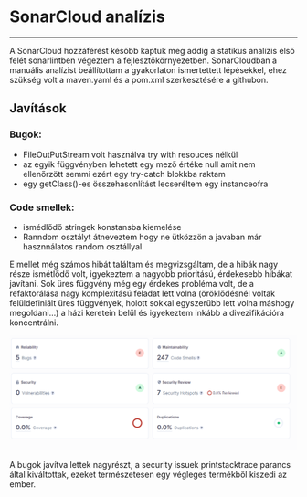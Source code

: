 # SonarCloud analízis

---

A SonarCloud hozzáférést később kaptuk meg addig a statikus analízis első felét sonarlintben végeztem a fejlesztőkörnyezetben.
SonarCloudban a manuális analízist beállítottam a gyakorlaton ismertettett lépésekkel, ehez szükség volt a maven.yaml és a pom.xml szerkesztésére a githubon.
## Javítások

### Bugok:
- FileOutPutStream volt használva try with resouces nélkül
- az egyik függvényben lehetett egy mező értéke null amit nem ellenőrzött semmi ezért egy
try-catch blokkba raktam
- egy getClass()-es összehasonlítást lecseréltem egy instanceofra

### Code smellek:
- ismédlődő stringek konstansba kiemelése
- Ranndom osztályt átneveztem hogy ne ütközzön a javaban már hasznnálatos random osztállyal

E mellet még számos hibát találtam és megvizsgáltam, de a hibák nagy része ismétlődő volt, 
igyekeztem a nagyobb prioritású, érdekesebb hibákat javítani. Sok üres függvény még egy érdekes 
probléma volt, de a refaktorálása nagy komplexitású feladat lett volna (öröklődésnél voltak felüldefiniált üres függvények, holott sokkal egyszerűbb lett volna máshogy megoldani...) a házi keretein belül és 
igyekeztem inkább a divezifikációra koncentrálni.

![img.png](screenshots/sonarcloud/sonarcloud%20summary.png)

A bugok javítva lettek nagyrészt, a security issuek printstacktrace 
parancs által kiváltottak, ezeket természetesen egy végleges termékből kiszedi az ember.